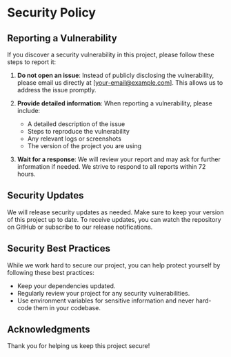 # Security Policy

## Reporting a Vulnerability

If you discover a security vulnerability in this project, please follow these steps to report it:

1. **Do not open an issue**: Instead of publicly disclosing the vulnerability, please email us directly at [your-email@example.com]. This allows us to address the issue promptly.

2. **Provide detailed information**: When reporting a vulnerability, please include:
   - A detailed description of the issue
   - Steps to reproduce the vulnerability
   - Any relevant logs or screenshots
   - The version of the project you are using

3. **Wait for a response**: We will review your report and may ask for further information if needed. We strive to respond to all reports within 72 hours.

## Security Updates

We will release security updates as needed. Make sure to keep your version of this project up to date. To receive updates, you can watch the repository on GitHub or subscribe to our release notifications.

## Security Best Practices

While we work hard to secure our project, you can help protect yourself by following these best practices:
- Keep your dependencies updated.
- Regularly review your project for any security vulnerabilities.
- Use environment variables for sensitive information and never hard-code them in your codebase.

## Acknowledgments

Thank you for helping us keep this project secure!
